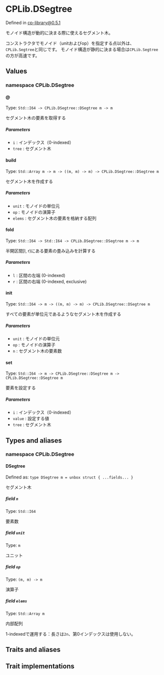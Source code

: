 # CPLib.DSegtree

Defined in cp-library@0.5.1

モノイド構造が動的に決まる際に使えるセグメント木。

コンストラクタでモノイド（unitおよびop）を指定する点以外は、`CPLib.Segtree`と同じです。
モノイド構造が静的に決まる場合は`CPLib.Segtree`の方が高速です。

## Values

### namespace CPLib.DSegtree

#### @

Type: `Std::I64 -> CPLib.DSegtree::DSegtree m -> m`

セグメント木の要素を取得する

##### Parameters

- `i` : インデックス（0-indexed）
- `tree` : セグメント木

#### build

Type: `Std::Array m -> m -> ((m, m) -> m) -> CPLib.DSegtree::DSegtree m`

セグメント木を作成する

##### Parameters

- `unit` : モノイドの単位元
- `op` : モノイドの演算子
- `elems` : セグメント木の要素を格納する配列

#### fold

Type: `Std::I64 -> Std::I64 -> CPLib.DSegtree::DSegtree m -> m`

半開区間[l, r)にある要素の畳み込みを計算する

##### Parameters

- `l` : 区間の左端 (0-indexed)
- `r` : 区間の右端 (0-indexed, exclusive)

#### init

Type: `Std::I64 -> m -> ((m, m) -> m) -> CPLib.DSegtree::DSegtree m`

すべての要素が単位元であるようなセグメント木を作成する

##### Parameters

- `unit` : モノイドの単位元
- `op` : モノイドの演算子
- `n` : セグメント木の要素数

#### set

Type: `Std::I64 -> m -> CPLib.DSegtree::DSegtree m -> CPLib.DSegtree::DSegtree m`

要素を設定する

##### Parameters

- `i` : インデックス（0-indexed）
- `value` : 設定する値
- `tree` : セグメント木

## Types and aliases

### namespace CPLib.DSegtree

#### DSegtree

Defined as: `type DSegtree m = unbox struct { ...fields... }`

セグメント木

##### field `n`

Type: `Std::I64`

要素数

##### field `unit`

Type: `m`

ユニット

##### field `op`

Type: `(m, m) -> m`

演算子

##### field `elems`

Type: `Std::Array m`

内部配列

1-indexedで運用する：長さは`2n`、第0インデックスは使用しない。

## Traits and aliases

## Trait implementations